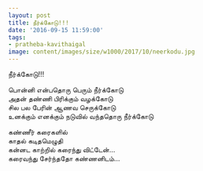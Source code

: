 ```yaml
---
layout: post
title: நீர்க்கோடு!!!
date: '2016-09-15 11:59:00'
tags:
- pratheba-kavithaigal
image: content/images/size/w1000/2017/10/neerkodu.jpg
---
```


நீர்க்கோடு!!!

பொன்னி  என்பதொரு பெரும் நீர்க்கோடு  
அதன் தண்ணி பிரிக்கும் வழக்கோடு  
சில பல பேரின் ஆணவ செருக்கோடு  
உனக்கும் எனக்கும் நடுவில் வந்ததொரு நீர்க்கோடு  

கண்ணீர் கரைகளில்  
காதல் கடிதமெழுதி  
கன்னட காற்றில் கரைந்து விட்டேன்…  
கரைவந்து சேர்ந்ததோ கண்ணனிடம்…